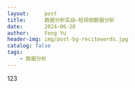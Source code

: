 ```yaml
---
layout:     post
title:      数据分析实战—短视频数据分析
date:       2024-06-28
author:     Feng Yu
header-img: img/post-bg-recitewords.jpg
catalog: false
tags:
    - 数据分析
---
```

123